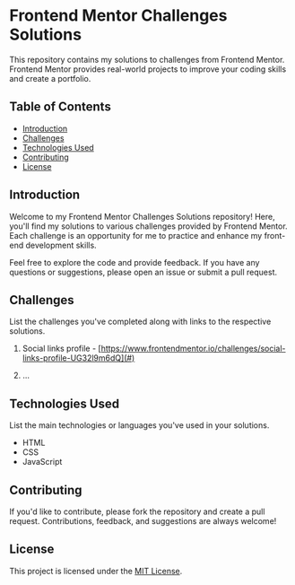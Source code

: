 # Frontend Mentor Challenges Solutions

This repository contains my solutions to challenges from Frontend Mentor. Frontend Mentor provides real-world projects to improve your coding skills and create a portfolio.

## Table of Contents

- [Introduction](#introduction)
- [Challenges](#challenges)
- [Technologies Used](#technologies-used)
- [Contributing](#contributing)
- [License](#license)

## Introduction

Welcome to my Frontend Mentor Challenges Solutions repository! Here, you'll find my solutions to various challenges provided by Frontend Mentor. Each challenge is an opportunity for me to practice and enhance my front-end development skills.

Feel free to explore the code and provide feedback. If you have any questions or suggestions, please open an issue or submit a pull request.

## Challenges

List the challenges you've completed along with links to the respective solutions.

1. Social links profile - [https://www.frontendmentor.io/challenges/social-links-profile-UG32l9m6dQ](#)

2. ...

## Technologies Used

List the main technologies or languages you've used in your solutions.

- HTML
- CSS
- JavaScript



## Contributing

If you'd like to contribute, please fork the repository and create a pull request. Contributions, feedback, and suggestions are always welcome!

## License

This project is licensed under the [MIT License](LICENSE).
